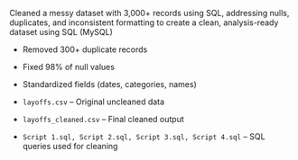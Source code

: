 Cleaned a messy dataset with 3,000+ records using SQL, addressing nulls, duplicates, and inconsistent formatting to create a clean, analysis-ready dataset using SQL (MySQL)
- Removed 300+ duplicate records
- Fixed 98% of null values
- Standardized fields (dates, categories, names)

- `layoffs.csv` – Original uncleaned data  
- `layoffs_cleaned.csv` – Final cleaned output  
- `Script 1.sql, Script 2.sql, Script 3.sql, Script 4.sql` – SQL queries used for cleaning  

